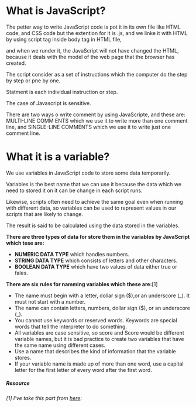 # What is JavaScript? #
The petter way to write JavaScript code is pot it in its own file like HTML code, and CSS code but the extention for it is .js, and we linke it with HTML by using script tag inside body tag in HTML file, 

and when we runder it, the JavaScript will not have changed the HTML, because it deals with the model of the web page that the browser has created.

The script consider as a set of instructions which the computer do the step by step or pne by one.

Statment is each individual instruction or step.

The case of Javascript is sensitive.

There are two ways o write comment by using JavaScripte, and these are: MULTI-LINE COMM ENTS which we use it to write more than one comment line, and SINGLE-LINE COMMENTS which we use it to write just one comment line.

# What it is a variable? #
We use variables in JavaScript code to store some data temporarily.

Variables  is the best name that we can use it because the data which we need to stored it on it can be change in each script runs. 

Likewise, scripts often need to achieve the same goal even when running with different data, so variables can be used to represent values in our scripts that are likely to change. 

The result is said to be calculated using the data stored in the variables.

**There are three types of data for store them in the variables by JavaScript which tese are:**
- **NUMERIC DATA TYPE** which handles numbers. 
- **STRING DATA TYPE**  which consists of letters and other characters.  
- **BOOLEAN DATA TYPE** which have two values of data either true or fales.

**There are six rules for namming variables which these are:**[1]
- The name must begin with a letter, dollar sign ($),or an underscore (_). It must not start with a number.
- The name can contain letters, numbers, dollar sign ($), or an underscore (_). 
- You cannot use keywords or reserved words. Keywords are special words that tell the interpreter to do something.
- All variables are case sensitive, so score and Score would be different variable names, but it is bad practice to create two variables that have the same name using different cases.
- Use a name that describes the kind of information that the variable stores.
- If your variable name is made up of more than one word, use a capital letter for the first letter of every word after the first word. 


##### Resource #####
###### [1] I've take this part from [here](https://slack-files.com/files-pri-safe/TNGRRLUMA-F011S1UE7EH/javascript_and_jquery_interactive_jon_du.pdf?c=1586864463-45a47103ba9f3f2a):
